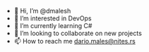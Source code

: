 - 👋 Hi, I’m @dmalesh
- 👀 I’m interested in DevOps
- 🌱 I’m currently learning C#
- 💞️ I’m looking to collaborate on new projects
- 📫 How to reach me dario.males@nites.rs

<!---
dmalesh/dmalesh is a ✨ special ✨ repository because its `README.md` (this file) appears on your GitHub profile.
You can click the Preview link to take a look at your changes.
--->
